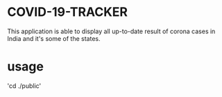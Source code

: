 # COVID-19-TRACKER
This application is able to display all up-to-date result of corona cases in India and it's some of the states.
# usage
'cd ./public'